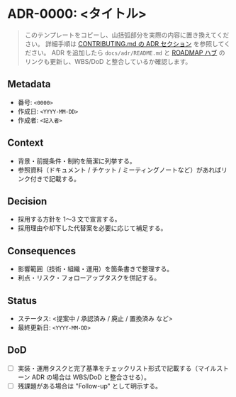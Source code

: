 # ADR-0000: <タイトル>

> このテンプレートをコピーし、山括弧部分を実際の内容に置き換えてください。
> 詳細手順は [CONTRIBUTING.md の ADR セクション](../../CONTRIBUTING.md#adr-を追加・更新する手順) を参照してください。
> ADR を追加したら `docs/adr/README.md` と [ROADMAP ハブ](../ROADMAP_AND_SPECS.md#adr-インデックスコア判断とマイルストーン) のリンクも更新し、WBS/DoD と整合しているか確認します。

## Metadata
- 番号: `<0000>`
- 作成日: `<YYYY-MM-DD>`
- 作成者: `<記入者>`

## Context
- 背景・前提条件・制約を簡潔に列挙する。
- 参照資料（ドキュメント / チケット / ミーティングノートなど）があればリンク付きで記載する。

## Decision
- 採用する方針を 1〜3 文で宣言する。
- 採用理由や却下した代替案を必要に応じて補足する。

## Consequences
- 影響範囲（技術・組織・運用）を箇条書きで整理する。
- 利点・リスク・フォローアップタスクを併記する。

## Status
- ステータス: <提案中 / 承認済み / 廃止 / 置換済み など>
- 最終更新日: `<YYYY-MM-DD>`

## DoD
- [ ] 実装・運用タスクと完了基準をチェックリスト形式で記載する（マイルストーン ADR の場合は WBS/DoD と整合させる）。
- [ ] 残課題がある場合は "Follow-up" として明示する。
